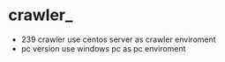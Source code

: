 # crawler_

* 239 crawler
use centos server as crawler enviroment
* pc version
use windows pc as pc enviroment
